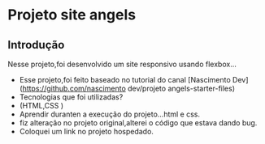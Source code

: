 # Projeto site angels

## Introdução

Nesse projeto,foi desenvolvido um site responsivo usando flexbox...

* Esse projeto,foi feito baseado no tutorial do canal [Nascimento Dev](https://github.com/nascimento dev/projeto angels-starter-files)
* Tecnologias que foi utilizadas?
* (HTML,CSS )
* Aprendir duranten a execução do projeto...html e css.
* fiz alteração no projeto original,alterei o código que estava dando bug.
* Coloquei um link no projeto hospedado.
